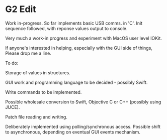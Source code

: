 # G2 Edit

Work in-progress. So far implements basic USB comms. in 'C'.
Init sequence followed, with reponse values output to console.

Very much a work-in progress and experiment with MacOS user
level IOKit.

If anyone's interested in helping, especially with the GUI side of things,
Please drop me a line.


To do:

Storage of values in structures.

GUI work and programming language to be decided - possibly Swift.

Write commands to be implemented.

Possible wholesale conversion to Swift, Objective C or C++ (possibly using JUCE).

Patch file reading and writing.

Deliberately implemented using polling/synchronous access. Possible shift to
asynchronous, depending on eventual GUI events mechanism.
